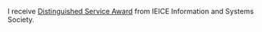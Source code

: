 I receive [Distinguished Service Award](https://www.ieice.org/iss/iss_r/jpn/award/koro_reiwa04/) from IEICE Information and Systems Society.